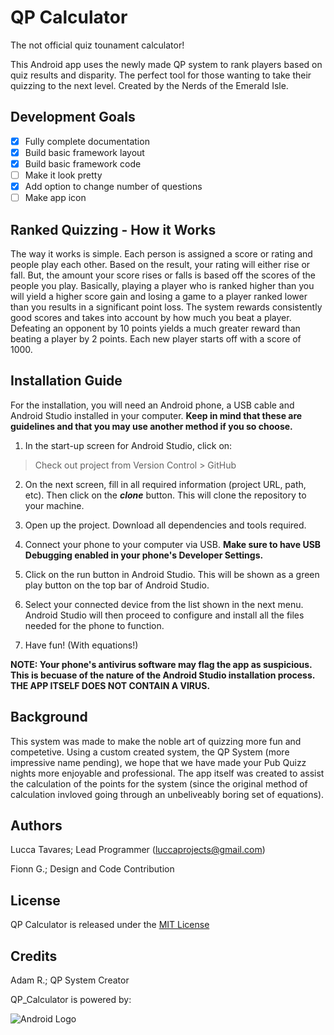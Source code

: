 # QP Calculator
The not official quiz tounament calculator! 

This Android app uses the newly made QP system to rank players based on quiz results and disparity. The perfect tool for those wanting to take their quizzing to the next level. Created by the Nerds of the Emerald Isle.

## Development Goals

- [x] Fully complete documentation
- [x] Build basic framework layout
- [x] Build basic framework code
- [ ] Make it look pretty
- [x] Add option to change number of questions
- [ ] Make app icon

## Ranked Quizzing - How it Works
The way it works is simple. Each person is assigned a score or rating and people play each other. Based on the result, your rating will either rise or fall. But, the amount your score rises or falls is based off the scores of the people you play. Basically, playing a player who is ranked higher than you will yield a higher score gain and losing a game to a player ranked lower than you results in a significant point loss. The system rewards consistently good scores and takes into account by how much you beat a player. Defeating an opponent by 10 points yields a much greater reward than beating a player by 2 points. Each new player starts off with a score of 1000.

## Installation Guide
For the installation, you will need an Android phone, a USB cable and Android Studio installed in your computer. **Keep in mind that these are guidelines and that you may use another method if you so choose.**

1. In the start-up screen for Android Studio, click on: 
> Check out project from Version Control > GitHub

2. On the next screen, fill in all required information (project URL, path, etc). Then click on the ***clone*** button. This will clone the repository to your machine.

3. Open up the project. Download all dependencies and tools required.

4. Connect your phone to your computer via USB. **Make sure to have USB Debugging enabled in your phone's Developer Settings.**

5. Click on the run button in Android Studio. This will be shown as a green play button on the top bar of Android Studio.

6. Select your connected device from the list shown in the next menu. Android Studio will then proceed to configure and install all the files needed for the phone to function.

7. Have fun! (With equations!)

**NOTE: Your phone's antivirus software may flag the app as suspicious. This is becuase of the nature of the Android Studio installation process. THE APP ITSELF DOES NOT CONTAIN A VIRUS.**

## Background
This system was made to make the noble art of quizzing more fun and competetive. Using a custom created system, the QP System (more impressive name pending), we hope that we have made your Pub Quizz nights more enjoyable and professional. The app itself was created to assist the calculation of the points for the system (since the original method of calculation invloved going through an unbeliveably boring set of equations).

## Authors
Lucca Tavares; Lead Programmer (luccaprojects@gmail.com)

Fionn G.; Design and Code Contribution

## License
QP Calculator is released under the [MIT License](https://github.com/NS-tech-division/QP_Calculator/blob/master/LICENSE)

## Credits
Adam R.; QP System Creator

QP_Calculator is powered by:

![Android Logo](http://chikemgbemena.com/wp-content/uploads/2017/01/android-logo.jpg)
